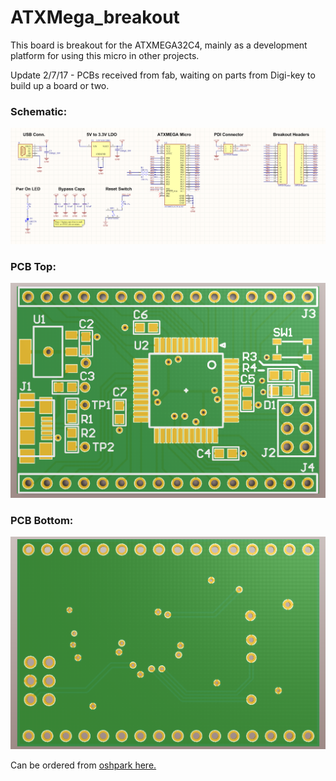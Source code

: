 # ATXMega_breakout

This board is breakout for the ATXMEGA32C4, mainly as a development platform for using this micro in other projects.

Update 2/7/17 -
PCBs received from fab, waiting on parts from Digi-key to build up a board or two.

### Schematic:
![Alt text](atxmega_sch.PNG?raw=true)

### PCB Top:
![Alt text](atxmega_board1.PNG?raw=true)

### PCB Bottom:
![Alt text](atxmega_board2.PNG?raw=true)


Can be ordered from [oshpark here.](https://oshpark.com/shared_projects/xi5Up9Yd)

